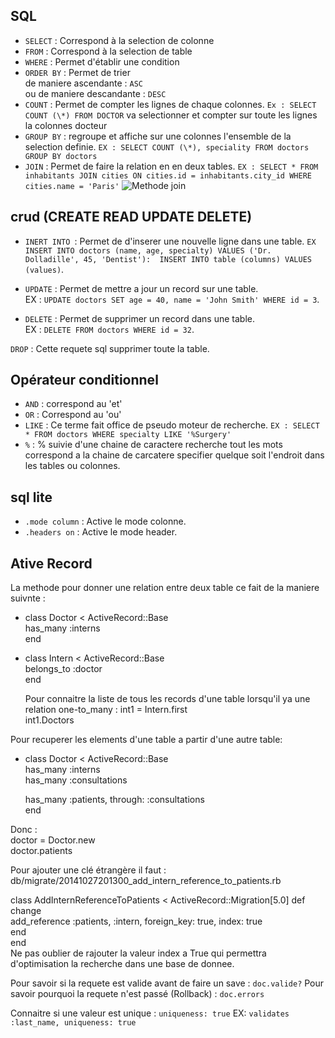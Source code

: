 SQL
---

- `SELECT` : Correspond à la selection de colonne    
- `FROM` : Correspond à la selection de table    
- `WHERE` : Permet d'établir une condition
- `ORDER BY` : Permet de trier    
de maniere ascendante : `ASC`    
ou de maniere descandante : `DESC`
- `COUNT` : Permet de compter les lignes de chaque colonnes. `Ex : SELECT COUNT (\*) FROM DOCTOR` va selectionner et compter sur toute les lignes la colonnes docteur
- `GROUP BY` : regroupe et affiche sur une colonnes l'ensemble de la selection definie. `EX : SELECT COUNT (\*), speciality FROM doctors GROUP BY doctors`
- `JOIN` : Permet de faire la relation en en deux tables. `EX : SELECT * FROM inhabitants JOIN cities ON cities.id = inhabitants.city_id WHERE cities.name = 'Paris'`
![Methode join](https://karr.lewagon.org/assets/db/sql_query_result_join_1-391b151c81c929b726e1051c6ddaadc40ff469ebea8659a565769b80d0f08cec.png "google logo")

crud (CREATE READ UPDATE DELETE)
---

- `INERT INTO `:  Permet de d'inserer une nouvelle ligne dans une table.
    `EX INSERT INTO doctors (name, age, specialty)
        VALUES ('Dr. Dolladille', 45, 'Dentist'): 
        INSERT INTO table (columns) VALUES (values)`.
- `UPDATE` : Permet de mettre a jour un record sur une table.    
EX : `UPDATE doctors SET age = 40, name = 'John Smith' WHERE id = 3`.

- `DELETE` : Permet de supprimer un record dans une table.    
EX : `DELETE FROM doctors WHERE id = 32`.

`DROP` :  Cette requete sql supprimer toute la table.

Opérateur conditionnel
------

- `AND` : correspond au 'et'
- `OR` : Correspond au 'ou'
- `LIKE` : Ce terme fait office de pseudo moteur de recherche.    `EX : SELECT * FROM doctors WHERE specialty LIKE '%Surgery'`
- `%` : % suivie d'une chaine de caractere recherche tout les mots correspond a la chaine de carcatere specifier quelque soit l'endroit dans les tables ou colonnes.

sql lite
---

- `.mode column` : Active le mode colonne.
- `.headers on` : Active le mode header.

Ative Record
----

La methode pour donner une relation entre deux table ce fait de la maniere suivnte :

- class Doctor < ActiveRecord::Base    
  has_many :interns    
  end


- class Intern < ActiveRecord::Base    
    belongs_to :doctor    
  end
  
  Pour connaitre la liste de tous les records d'une table lorsqu'il ya une relation one-to_many :
 int1 = Intern.first    
 int1.Doctors
 
 
Pour recuperer les elements d'une table a partir d'une autre table:
* class Doctor < ActiveRecord::Base    
   has_many :interns    
   has_many :consultations     
 
   has_many :patients, through: :consultations    
 end
 
 Donc :    
 doctor = Doctor.new    
 doctor.patients
 
 Pour ajouter une clé étrangère il faut :
 db/migrate/20141027201300_add_intern_reference_to_patients.rb    
 
 class AddInternReferenceToPatients < ActiveRecord::Migration[5.0]
   def change    
     add_reference :patients, :intern, foreign_key: true, index: true    
   end    
 end    
 Ne pas oublier de rajouter la valeur index a True qui permettra d'optimisation la recherche dans une base de donnee.
 
 Pour savoir si la requete est valide avant de faire un save : `doc.valide?`
 Pour savoir pourquoi la requete n'est passé (Rollback) : `doc.errors`
 
 Connaitre si une valeur est unique :  `uniqueness: true` EX: `validates :last_name, uniqueness: true`